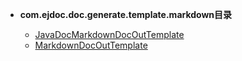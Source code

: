 


- **com.ejdoc.doc.generate.template.markdown目录**

	- [JavaDocMarkdownDocOutTemplate](jdocGenerate/com/ejdoc/doc/generate/template/markdown/JavaDocMarkdownDocOutTemplate.md)
	- [MarkdownDocOutTemplate](jdocGenerate/com/ejdoc/doc/generate/template/markdown/MarkdownDocOutTemplate.md)
